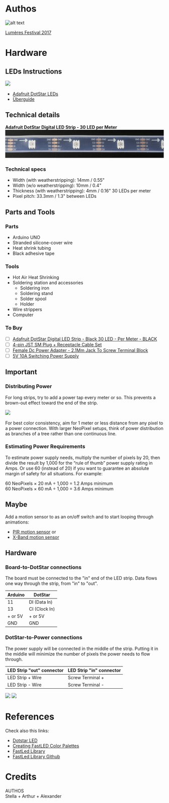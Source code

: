 # Authos
![alt text](https://github.com/spezialis/authos/blob/master/readme_data/NEXT_AUTHOS_2017.gif)

[Lumères Festival 2017](http://www.festivallausannelumieres.ch/)

# Hardware
## LEDs Instructions
![](https://cdn-learn.adafruit.com/assets/assets/000/021/922/medium800/leds_dotstar-banner.jpg?1419375063)

- [Adafruit DotStar LEDs](https://learn.adafruit.com/adafruit-dotstar-leds)
- [Überguide](https://learn.adafruit.com/adafruit-neopixel-uberguide/the-magic-of-neopixels)

## Technical details
**Adafruit DotStar Digital LED Strip - 30 LED per Meter**
![alt text](https://github.com/spezialis/authos/blob/master/readme_data/2237-08.jpg)

### Technical specs
- Width (with weatherstripping): 14mm / 0.55"
- Width (w/o weatherstripping): 10mm / 0.4"
- Thickness (with weatherstripping):  4mm / 0.16"
30 LEDs per meter
- Pixel pitch: 33.3mm / 1.3" between LEDs

## Parts and Tools
### Parts
- Arduino UNO
- Stranded silicone-cover wire
- Heat shrink tubing
- Black adhesive tape

### Tools
- Hot Air Heat Shrinking
- Soldering station and accessories
	- Soldering iron
	- Soldering stand
	- Solder spool
	- Holder
- Wire strippers
- Computer

### To Buy
- [ ] [Adafruit DotStar Digital LED Strip - Black 30 LED - Per Meter - BLACK](https://www.adafruit.com/product/2237)
- [ ] [4-pin JST SM Plug + Receptacle Cable Set](http://www.robotshop.com/en/4-pin-jst-sm-cable-set.html)
- [ ] [Female Dc Power Adapter - 2.1Mm Jack To Screw Terminal Block](https://www.adafruit.com/product/368)
- [ ] [5V 10A Switching Power Supply](https://www.adafruit.com/product/658)

## Important
### Distributing Power
For long strips, try to add a power tap every meter or so. This prevents a brown-out effect toward the end of the strip.

![](https://cdn-learn.adafruit.com/assets/assets/000/010/716/medium800/leds_nobrown.jpg?1377911872)

For best color consistency, aim for 1 meter or less distance from any pixel to a power connection. With larger NeoPixel setups, think of power distribution as branches of a tree rather than one continuous line.

### Estimating Power Requirements
To estimate power supply needs, multiply the number of pixels by 20, then divide the result by 1,000 for the “rule of thumb” power supply rating in Amps. Or use 60 (instead of 20) if you want to guarantee an absolute margin of safety for all situations. For example:

60 NeoPixels × 20 mA ÷ 1,000 = 1.2 Amps minimum<br>
60 NeoPixels × 60 mA ÷ 1,000 = 3.6 Amps minimum

## Maybe
Add a motion sensor to as an on/off switch and to start looping through animations:
- [PIR motion sensor](https://learn.adafruit.com/pir-passive-infrared-proximity-motion-sensor/overview) or
- [X-Band motion sensor](https://www.parallax.com/product/32213)

## Hardware
### Board-to-DotStar connections
The board must be connected to the "in" end of the LED strip.  Data flows one way through the strip, from "in" to "out".

| Arduino  	| DotStar 			|
| --				|	-- 						|
| 11 				| DI (Data In) 	|
| 13  			| CI (Clock In) |
| + or 5V  	| + or 5V  			|
| GND  			| GND 					|

### DotStar-to-Power connections
The power supply will be connected in the middle of the strip. Putting it in the middle will minimize the number of pixels the power needs to flow through.

| LED Strip "out" connector | LED Strip "in" connector |
| -- 												| -- 											 |
| LED Strip + Wire  				| Screw Terminal +  			 |
| LED Strip - Wire 					| Screw Terminal -  			 |

![](https://learn.adafruit.com/assets/45036)
![](https://learn.adafruit.com/assets/45037)

# References
Check also this links:
- [Dotstar LED](https://learn.adafruit.com/neopixel-and-glass-pebble-floor/neopixel-assembly?view=all#step-2)
- [Creating FastLED Color Palettes](https://learn.adafruit.com/twinkling-led-parasol/assembly)
- [FastLed Library](http://fastled.io/)
- [FastLed Library Github](https://github.com/FastLED/FastLED)

# Credits
AUTHOS<br>
Stella + Arthur + Alexander

